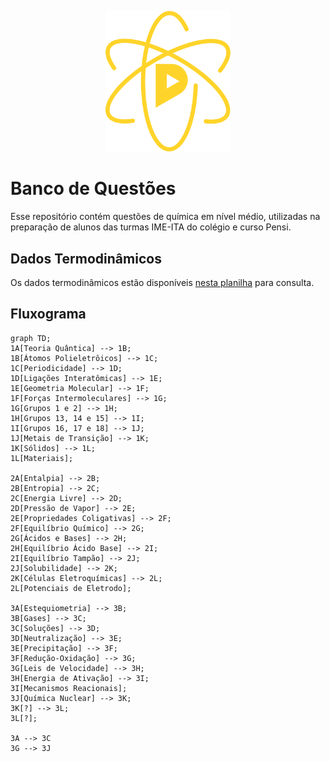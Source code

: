 <p align="center">
  <img width="200" src="quimica-pensi.svg">
</p>

# Banco de Questões

Esse repositório contém questões de química em nível médio, utilizadas na preparação de alunos das turmas IME-ITA do colégio e curso Pensi.

## Dados Termodinâmicos

Os dados termodinâmicos estão disponíveis [nesta planilha](https://docs.google.com/spreadsheets/d/1lNYtEriCuBZ2hztBSJu8akMtKyZMWEe4iaoBbXvlnc4/edit?usp=sharing) para consulta.

## Fluxograma

```mermaid
graph TD;
1A[Teoria Quântica] --> 1B;
1B[Átomos Polieletrôicos] --> 1C;
1C[Periodicidade] --> 1D;
1D[Ligações Interatômicas] --> 1E;
1E[Geometria Molecular] --> 1F;
1F[Forças Intermoleculares] --> 1G;
1G[Grupos 1 e 2] --> 1H;
1H[Grupos 13, 14 e 15] --> 1I;
1I[Grupos 16, 17 e 18] --> 1J;
1J[Metais de Transição] --> 1K;
1K[Sólidos] --> 1L;
1L[Materiais];

2A[Entalpia] --> 2B;
2B[Entropia] --> 2C;
2C[Energia Livre] --> 2D;
2D[Pressão de Vapor] --> 2E;
2E[Propriedades Coligativas] --> 2F;
2F[Equilíbrio Químico] --> 2G;
2G[Ácidos e Bases] --> 2H;
2H[Equilíbrio Ácido Base] --> 2I;
2I[Equilíbrio Tampão] --> 2J;
2J[Solubilidade] --> 2K;
2K[Células Eletroquímicas] --> 2L;
2L[Potenciais de Eletrodo];

3A[Estequiometria] --> 3B;
3B[Gases] --> 3C;
3C[Soluções] --> 3D;
3D[Neutralização] --> 3E;
3E[Precipitação] --> 3F;
3F[Redução-Oxidação] --> 3G;
3G[Leis de Velocidade] --> 3H;
3H[Energia de Ativação] --> 3I;
3I[Mecanismos Reacionais];
3J[Química Nuclear] --> 3K;
3K[?] --> 3L;
3L[?];

3A --> 3C
3G --> 3J
```
